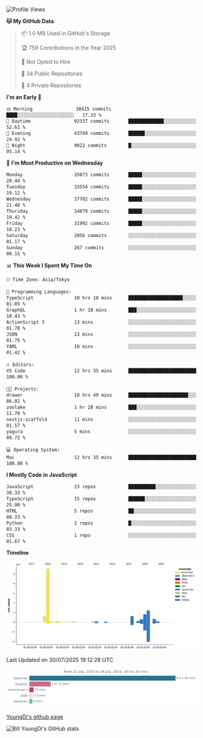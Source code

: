 <!--START_SECTION:waka-->
![Profile Views](http://img.shields.io/badge/Profile%20Views-0-blue)

**🐱 My GitHub Data** 

> 📦 1.0 MB Used in GitHub's Storage 
 > 
> 🏆 759 Contributions in the Year 2025
 > 
> 🚫 Not Opted to Hire
 > 
> 📜 34 Public Repositories 
 > 
> 🔑 4 Private Repositories 
 > 
**I'm an Early 🐤** 

```text
🌞 Morning                30415 commits       ████░░░░░░░░░░░░░░░░░░░░░   17.33 % 
🌆 Daytime                92337 commits       █████████████░░░░░░░░░░░░   52.61 % 
🌃 Evening                43749 commits       ██████░░░░░░░░░░░░░░░░░░░   24.92 % 
🌙 Night                  9022 commits        █░░░░░░░░░░░░░░░░░░░░░░░░   05.14 % 
```
📅 **I'm Most Productive on Wednesday** 

```text
Monday                   35873 commits       █████░░░░░░░░░░░░░░░░░░░░   20.44 % 
Tuesday                  33554 commits       █████░░░░░░░░░░░░░░░░░░░░   19.12 % 
Wednesday                37702 commits       █████░░░░░░░░░░░░░░░░░░░░   21.48 % 
Thursday                 34079 commits       █████░░░░░░░░░░░░░░░░░░░░   19.42 % 
Friday                   31992 commits       █████░░░░░░░░░░░░░░░░░░░░   18.23 % 
Saturday                 2056 commits        ░░░░░░░░░░░░░░░░░░░░░░░░░   01.17 % 
Sunday                   267 commits         ░░░░░░░░░░░░░░░░░░░░░░░░░   00.15 % 
```


📊 **This Week I Spent My Time On** 

```text
🕑︎ Time Zone: Asia/Tokyo

💬 Programming Languages: 
TypeScript               10 hrs 18 mins      ████████████████████░░░░░   81.85 % 
GraphQL                  1 hr 18 mins        ███░░░░░░░░░░░░░░░░░░░░░░   10.43 % 
ActionScript 3           13 mins             ░░░░░░░░░░░░░░░░░░░░░░░░░   01.78 % 
JSON                     13 mins             ░░░░░░░░░░░░░░░░░░░░░░░░░   01.75 % 
YAML                     10 mins             ░░░░░░░░░░░░░░░░░░░░░░░░░   01.42 % 

🔥 Editors: 
VS Code                  12 hrs 35 mins      █████████████████████████   100.00 % 

🐱‍💻 Projects: 
drawer                   10 hrs 49 mins      ██████████████████████░░░   86.02 % 
zoolake                  1 hr 28 mins        ███░░░░░░░░░░░░░░░░░░░░░░   11.70 % 
nextjs-scaffold          11 mins             ░░░░░░░░░░░░░░░░░░░░░░░░░   01.57 % 
yagura                   5 mins              ░░░░░░░░░░░░░░░░░░░░░░░░░   00.72 % 

💻 Operating System: 
Mac                      12 hrs 35 mins      █████████████████████████   100.00 % 
```

**I Mostly Code in JavaScript** 

```text
JavaScript               23 repos            ██████████░░░░░░░░░░░░░░░   38.33 % 
TypeScript               15 repos            ██████░░░░░░░░░░░░░░░░░░░   25.00 % 
HTML                     5 repos             ██░░░░░░░░░░░░░░░░░░░░░░░   08.33 % 
Python                   2 repos             █░░░░░░░░░░░░░░░░░░░░░░░░   03.33 % 
CSS                      1 repo              ░░░░░░░░░░░░░░░░░░░░░░░░░   01.67 % 
```



**Timeline**

![Lines of Code chart](https://raw.githubusercontent.com/Youngdi/Youngdi/master/assets/bar_graph.png)


 Last Updated on 30/07/2025 19:12:28 UTC
<!--END_SECTION:waka-->

![wakatime](./images/stat.svg)

[YoungDi's github page](https://youngdi.github.io)

![Bill YoungDi's GitHub stats](https://github-readme-stats.vercel.app/api?username=youngdi&count_private=true&show_icons=true)
